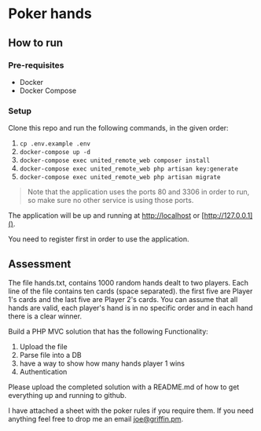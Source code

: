 # Poker hands

## How to run

### Pre-requisites
- Docker
- Docker Compose

### Setup

Clone this repo and run the following commands, in the given order:

1. `cp .env.example .env`
2. `docker-compose up -d`
3. `docker-compose exec united_remote_web composer install`
4. `docker-compose exec united_remote_web php artisan key:generate`
5. `docker-compose exec united_remote_web php artisan migrate`

> Note that the application uses the ports 80 and 3306 in order to run, so make sure no other service is using those ports.

The application will be up and running at [http://localhost]() or [http://127.0.0.1]().

You need to register first in order to use the application.

## Assessment

The file hands.txt, contains 1000 random hands dealt to two players.
Each line of the file contains ten cards (space separated). the
first five are Player 1's cards and the last five are Player 2's cards. You can
assume that all hands are valid, each player's hand is in no specific order and
in each hand there is a clear winner.

Build a PHP MVC solution that has the following Functionality:

1. Upload the file
2. Parse file into a DB
3. have a way to show how many hands player 1 wins
4. Authentication

Please upload the completed solution with a README.md of how to get everything
up and running to github.

I have attached a sheet with the poker rules if you require them. If you need
anything feel free to drop me an email joe@griffin.pm.
